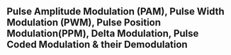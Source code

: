 ## Pulse Amplitude Modulation (PAM), Pulse Width Modulation (PWM), Pulse Position Modulation(PPM), Delta Modulation, Pulse Coded Modulation & their Demodulation

